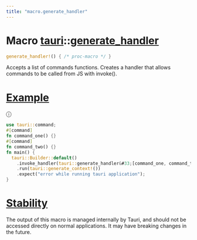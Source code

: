 ```yaml
---
title: "macro.generate_handler"
---
```


# Macro [tauri](/docs/api/rust/tauri/index.html)::​[generate_handler](/docs/api/rust/tauri/)

```rs
generate_handler!() { /* proc-macro */ }
```

Accepts a list of commands functions. Creates a handler that allows commands to be called from JS with invoke().

# [Example](/docs/api/rust/tauri/about:blank#example)

ⓘ

```rs
use tauri::command;
#[command]
fn command_one() {}
#[command]
fn command_two() {}
fn main() {
  tauri::Builder::default()
    .invoke_handler(tauri::generate_handler&#33;[command_one, command_two])
    .run(tauri::generate_context!())
    .expect("error while running tauri application");
}
```

# [Stability](/docs/api/rust/tauri/about:blank#stability)

The output of this macro is managed internally by Tauri, and should not be accessed directly on normal applications. It may have breaking changes in the future.
